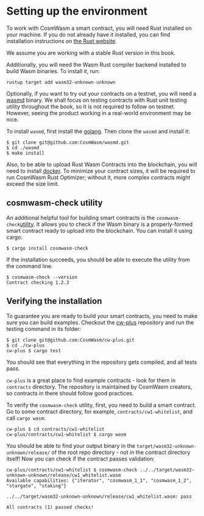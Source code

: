 # Setting up the environment

To work with CosmWasm a smart contract, you will need Rust installed on your
machine. If you do not already have it installed, you can find installation
instructions on [the Rust website](https://www.rust-lang.org/tools/install).

We assume you are working with a stable Rust version in this book.

Additionally, you will need the Wasm Rust compiler backend installed to build
Wasm binaries. To install it, run:

```
rustup target add wasm32-unknown-unknown
```

Optionally, if you want to try out your contracts on a testnet, you will need a
[wasmd](https://github.com/CosmWasm/wasmd) binary. We shall focus on testing
contracts with Rust unit testing utility throughout the book, so it is not
required to follow on testnet. However, seeing the product working in a real-world
environment may be nice.

To install `wasmd`, first install the [golang](https://github.com/golang/go/wiki#working-with-go). Then
clone the `wasmd` and install it:

```
$ git clone git@github.com:CosmWasm/wasmd.git
$ cd ./wasmd
$ make install
```

Also, to be able to upload Rust Wasm Contracts into the blockchain, you will need
to install [docker](https://www.docker.com/). To minimize your contract sizes,
it will be required to run CosmWasm Rust Optimizer; without it, more complex
contracts might exceed the size limit.

## cosmwasm-check utility

An additional helpful tool for building smart contracts is the `cosmwasm-check`[utility](https://github.com/CosmWasm/cosmwasm/tree/main/packages/check). It allows you to check if
the Wasm binary is a properly-formed smart contract ready to upload into the blockchain.
You can install it using cargo:

```
$ cargo install cosmwasm-check
```

If the installation succeeds, you should be able to execute the utility from the command line.

```
$ cosmwasm-check --version
Contract checking 1.2.3
```

## Verifying the installation

To guarantee you are ready to build your smart contracts, you need to make sure you can build examples.
Checkout the [cw-plus](https://github.com/CosmWasm/cw-plus) repository and run the testing command in
its folder:

```
$ git clone git@github.com:CosmWasm/cw-plus.git
$ cd ./cw-plus
cw-plus $ cargo test
```

You should see that everything in the repository gets compiled, and all tests pass. 

`cw-plus` is a great place to find example contracts - look for them in `contracts` directory. The
repository is maintained by CosmWasm creators, so contracts in there should follow good practices.

To verify the `cosmwasm-check` utility, first, you need to build a smart contract. Go to some contract directory, for example, `contracts/cw1-whitelist`, and call `cargo wasm`:

```
cw-plus $ cd contracts/cw1-whitelist
cw-plus/contracts/cw1-whitelist $ cargo wasm
```

You should be able to find your output binary in the `target/wasm32-unknown-unknown/release/`
of the root repo directory - not in the contract directory itself! Now you can check if the contract
passes validation:

```
cw-plus/contracts/cw1-whitelist $ cosmwasm-check ../../target/wasm32-unknown-unknown/release/cw1_whitelist.wasm
Available capabilities: {"iterator", "cosmwasm_1_1", "cosmwasm_1_2", "stargate", "staking"}

../../target/wasm32-unknown-unknown/release/cw1_whitelist.wasm: pass

All contracts (1) passed checks!
```

